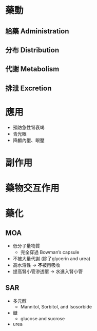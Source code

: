 # 藥動
## 給藥 Administration
## 分布 Distribution
## 代謝 Metabolism
## 排泄 Excretion
# 應用
- 預防急性腎衰竭
- 青光眼
- 降顱內壓、眼壓
# 副作用
# 藥物交互作用
# 藥化
## MOA
- 低分子量物質
	- 完全穿過 Bowman’s capsule
- 不被大量代謝 (除了glycerin and urea)
- 高水溶性 $\rightarrow$ **不**被再吸收
- 提高腎小管滲透壓 $\rightarrow$ 水進入腎小管
## SAR
- 多元醇
	- Mannitol, Sorbitol, and Isosorbide
- 醣
	- glucose and sucrose
- urea

